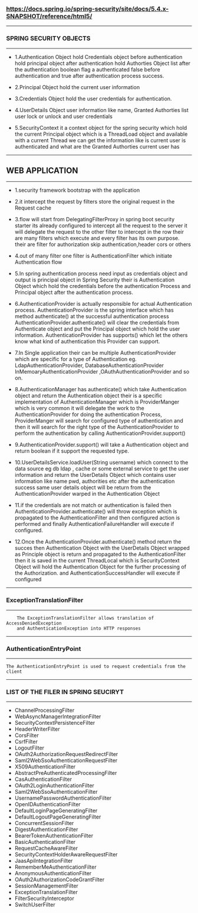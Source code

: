 ### https://docs.spring.io/spring-security/site/docs/5.4.x-SNAPSHOT/reference/html5/

---
### SPRING SECURITY OBJECTS
---
* 1.Authentication Object 
  	hold Credentials object before authentication
  	hold principal object after authentication 
  	hold Authorties Object list after the authentication
  	boolean flag a authenticated false before authentication
  	and true after authentication process success.

* 2.Principal Object 
  	hold the current user information 
  
* 3.Credentials Object 
	hold the user credentials for authentication. 
	
* 4.UserDetails Object 
	user information like name, Granted Authorties list user lock or unlock 
	and user credentials	
	
* 5.SecurityContext
	it a context object for the spring security which hold the current Principal object 
	which is a ThreadLoad object and available with a current Thread we can get the 
	information like is current user is authenticated and what are the Granted Authorties
	current user has 	
	    
---
## WEB APPLICATION 
---
* 1.security framework bootstrap with the application 

* 2.it intercept the request by filters store the original request in the Request cache 

* 3.flow will start from DelegatingFilterProxy in spring boot security starter 
	its already configured to intercept all the request to the server 
	it will delegate the request to the other filter to intercept in the row 
	their are many filters which execute and every filter has its own purpose. 
	their are filter for authorization skip authentication,header cors or others 
	
* 4.out of many filter one filter is AuthenticationFilter which initiate Authentication flow

* 5.In spring authentication process need input as credentials object and output is 
	principal object in Spring Security their is Authentication Object which hold the 
	credentials before the authentication Process and Principal object after the 
	authentication process.
	
* 6.AuthenticationProvider is actually responsible for actual Authentication process.
	AuthenticationProvider is the spring interface which has method authenticate() 
	at the successful authentication process AuthenticationProvider.authenticate() will 
	clear the credentials from Authenticate object and put the Principal object which hold
	the user information. AuthenticationProvider has supports() which let the others know 
	what kind of authentication this Provider can support.
	
* 7.In Single application their can be multiple AuthenticationProvider which are specific 
	for a type of Authentication eg. LdapAuthenticationProvider, DatabaseAuthenticationProvider
	InMemoaryAuthenticationProvider ,OAuthAuthenticationProvider and so on.
	
* 8.AuthenticationManager has authenticate() which take Authentication object and return the 
	Authentication object their is a specific implementation of AuthenticationManager which 
	is ProviderManger which is very common it will delegate the work to the AuthenticationProvider
	for doing the authentication Process, ProviderManger will search for configured type of 
	authentication and then it will search for the right type of the AuthenticationProvider 
	to perform the authentication by calling AuthenticationProvider.support() 

* 9.AuthenticationProvider.support() will take a Authentication object and return boolean 
	if it support the requested type.
	
* 10.UserDetailsService.loadUser(String username) which connect to the data source eg db 
	ldap , cache or some external service to get the user information and return the 
	UserDetails Object which contains user information like name pwd, authorities etc
	after the authentication success same user details object will be return from the 
	AuthenticationProvider warped in the Authentication Object 	

* 11.if the credentials are not match or authentication is failed then 
	AuthenticationProvider.authenticate() will throw exception which is propagated to the 
	AuthenticationFilter and then configured action is performed and finally 
	AuthenticationFailureHandler will execute if configured. 
	
* 12.Once the  AuthenticationProvider.authenticate() method return the succes then 
	Authentication Object with the UserDetails Object wrapped as Principle object is return 
	and propagated to the AuthenticationFilter then it is saved in the current ThreadLocal
	which is SecurityContext Object will hold the Authentication Object for the further 
	processing of the Authorization. 
	and AuthenticationSuccessHandler will execute if configured 

---
### ExceptionTranslationFilter
---
```
	The ExceptionTranslationFilter allows translation of AccessDeniedException 
	and AuthenticationException into HTTP responses	
```

---
### AuthenticationEntryPoint
---
```
The AuthenticationEntryPoint is used to request credentials from the client
```

---
### LIST OF THE FILER IN SPRING SEUCIRYT

---

* ChannelProcessingFilter
* WebAsyncManagerIntegrationFilter
* SecurityContextPersistenceFilter
* HeaderWriterFilter
* CorsFilter
* CsrfFilter
* LogoutFilter
* OAuth2AuthorizationRequestRedirectFilter
* Saml2WebSsoAuthenticationRequestFilter
* X509AuthenticationFilter
* AbstractPreAuthenticatedProcessingFilter
* CasAuthenticationFilter
* OAuth2LoginAuthenticationFilter
* Saml2WebSsoAuthenticationFilter
* UsernamePasswordAuthenticationFilter
* OpenIDAuthenticationFilter
* DefaultLoginPageGeneratingFilter
* DefaultLogoutPageGeneratingFilter
* ConcurrentSessionFilter
* DigestAuthenticationFilter
* BearerTokenAuthenticationFilter
* BasicAuthenticationFilter
* RequestCacheAwareFilter
* SecurityContextHolderAwareRequestFilter
* JaasApiIntegrationFilter
* RememberMeAuthenticationFilter
* AnonymousAuthenticationFilter
* OAuth2AuthorizationCodeGrantFilter
* SessionManagementFilter
* ExceptionTranslationFilter
* FilterSecurityInterceptor
* SwitchUserFilter


